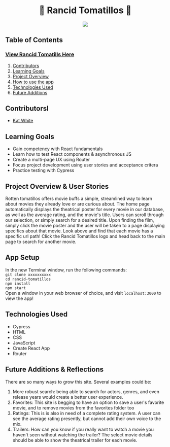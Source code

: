 <h1 align="center"> 🎥 Rancid Tomatillos 🎥 </h1>

<p align="center"><img src=https://media.giphy.com/media/wXLXChPKbYZv7OOZy5/giphy.gif ></p>

## Table of Contents

### [View Rancid Tomatills Here](https://k-atwhite.github.io/rancid-tomatillos/)


1. [Contributors](https://github.com/k-atwhite/rancid-tomatillos#contributors)
2. [Learning Goals](https://github.com/k-atwhite/rancid-tomatillos#learning-goals)
3. [Project Overview](https://github.com/k-atwhite/rancid-tomatillos#project-overview--user-stories)
4. [How to use the app](https://github.com/k-atwhite/rancid-tomatillos#app-setup)
5. [Technologies Used](https://github.com/k-atwhite/rancid-tomatillos#technologies-used)
6. [Future Additions](https://github.com/k-atwhite/rancid-tomatillos#future-additions--reflections)

## Contributorsl

- [Kat White](https://github.com/k-atwhite)

## Learning Goals

- Gain competency with React fundamentals
- Learn how to test React components & asynchronous JS
- Create a multi-page UX using Router
- Focus project development using user stories and acceptance critera
- Practice testing with Cypress

## Project Overview & User Stories

Rotten tomatillos offers movie buffs a simple, streamlined way to learn about movies they already love or are curious about. The home page automatically displays the theatrical poster for every movie in our database, as well as the average rating, and the movie's title. Users can scroll through our selection, or simply search for a desired title. Upon finding the film, simply click the movie poster and the user will be taken to a page displaying specifics about that movie. Look above and find that each movie has a specific url path! Click the Rancid Tomatillos logo and head back to the main page to search for another movie.

## App Setup

In the new Terminal window, run the following commands:  
`git clone xxxxxxxxxx`  
`cd rancid-tomatillos`  
`npm install`  
`npm start`  
Open a window in your web browser of choice, and visit `localhost:3000` to view the app!

## Technologies Used

- Cypress
- HTML
- CSS
- JavaScript
- Create React App
- Router

## Future Additions & Reflections

There are so many ways to grow this site. Several examples could be:

1. More robust search: being able to search for actors, genres, and even release years would create a better user experience.
2. Favorites: This site is begging to have an option to save a user's favorite movie, and to remove movies from the favorites folder too
3. Ratings: This is is also in need of a complete rating system. A user can see the average rating presently, but cannot add their own voice to the mix.
4. Trailers: How can you know if you really want to watch a movie you haven't seen without watching the trailer? The select movie details should be able to show the theatrical trailer for each movie.
